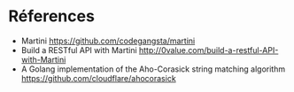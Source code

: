 
Réferences
=====
- Martini https://github.com/codegangsta/martini
- Build a RESTful API with Martini http://0value.com/build-a-restful-API-with-Martini
- A Golang implementation of the Aho-Corasick string matching algorithm https://github.com/cloudflare/ahocorasick
